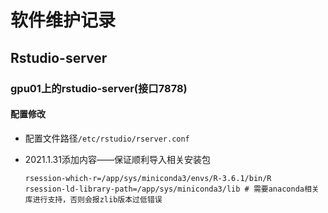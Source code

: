 # 软件维护记录

## Rstudio-server

### gpu01上的rstudio-server(接口7878)

#### 配置修改

- 配置文件路径`/etc/rstudio/rserver.conf`

- 2021.1.31添加内容——保证顺利导入相关安装包

    ```
    rsession-which-r=/app/sys/miniconda3/envs/R-3.6.1/bin/R
    rsession-ld-library-path=/app/sys/miniconda3/lib # 需要anaconda相关库进行支持，否则会报zlib版本过低错误
    ```